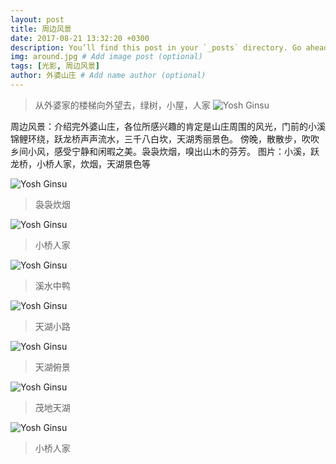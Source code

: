 ```yaml
---
layout: post
title: 周边风景
date: 2017-08-21 13:32:20 +0300
description: You’ll find this post in your `_posts` directory. Go ahead and edit it and re-build the site to see your changes. # Add post description (optional)
img: around.jpg # Add image post (optional)
tags: [光影, 周边风景]
author: 外婆山庄 # Add name author (optional)
---
```

>从外婆家的楼梯向外望去，绿树，小屋，人家
![Yosh Ginsu]({{site.baseurl}}/assets/img/around.jpg)

周边风景：介绍完外婆山庄，各位所感兴趣的肯定是山庄周围的风光，门前的小溪锦鲤环绕，跃龙桥声声流水，三千八白坎，天湖秀丽景色。
傍晚，散散步，吹吹乡间小风，感受宁静和闲暇之美。袅袅炊烟，嗅出山木的芬芳。
图片：小溪，跃龙桥，小桥人家，炊烟，天湖景色等

![Yosh Ginsu]({{site.baseurl}}/assets/img/around19.jpg)
>袅袅炊烟

![Yosh Ginsu]({{site.baseurl}}/assets/img/shanzhuang2.jpg)
>小桥人家

![Yosh Ginsu]({{site.baseurl}}/assets/img/around12.jpg)
>溪水中鸭

![Yosh Ginsu]({{site.baseurl}}/assets/img/around16.jpg)
>天湖小路

![Yosh Ginsu]({{site.baseurl}}/assets/img/around18.jpg)
>天湖俯景

![Yosh Ginsu]({{site.baseurl}}/assets/img/around17.jpg)
>茂地天湖

![Yosh Ginsu]({{site.baseurl}}/assets/img/shanzhuang2.jpg)
>小桥人家
